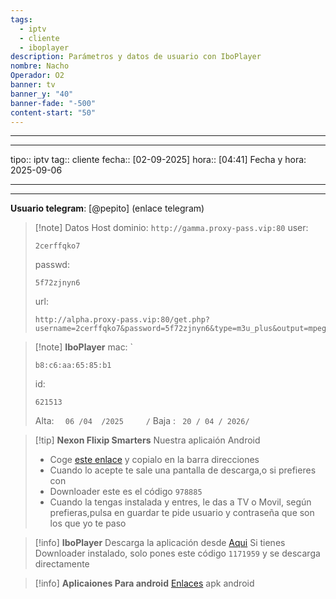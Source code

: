 ```yaml
---
tags:
  - iptv
  - cliente
  - iboplayer
description: Parámetros y datos de usuario con IboPlayer
nombre: Nacho
Operador: O2
banner: tv
banner_y: "40"
banner-fade: "-500"
content-start: "50"
---
```



---
---

tipo:: iptv
tag:: cliente
fecha:: [02-09-2025]
hora:: [04:41]
Fecha y hora: 2025-09-06

---
---




**Usuario telegram**: [@pepito] (enlace telegram)


>[!note] Datos Host
>dominio: `http://gamma.proxy-pass.vip:80`
>user:
>``` 
>2cerffqko7
>```
>passwd: 
>```
>5f72zjnyn6
>```
>url: 
>```
>http://alpha.proxy-pass.vip:80/get.php?username=2cerffqko7&password=5f72zjnyn6&type=m3u_plus&output=mpegts
>```


>[!note] **IboPlayer**
>mac: `
> ```
> b8:c6:aa:65:85:b1
> ``` 
>id:
>```
> 621513
> ```
> 
> Alta: `  06 /04  /2025     /` 
> Baja : ` 20 / 04 / 2026/`



>[!tip] **Nexon Flixip Smarters**
>Nuestra aplicaión Android
>- Coge [este enlace](http://sw-apps.net/sw_nexon/Android%20App/NEXON_FLIXIP_Smarters.apk) y copialo en la barra direcciones
>- Cuando lo acepte te sale una pantalla de descarga,o si prefieres con
>- Downloader este es el código `978885` 
>- Cuando la tengas instalada y entres, le das a TV o Movil, según prefieras,pulsa en guardar te pide usuario y contraseña que son los que yo te paso

>[!info] **IboPlayer**
>Descarga la aplicación desde  [Aqui](http://ibodesk.com/iboupdate.apk)
Si tienes Downloader instalado, solo pones este código  `1171959` y se descarga directamente


 >[!info] **Aplicaiones Para android**
 >[Enlaces](http://sw-apps.net/sw_nexon/Android%20App/NEXON-CODE-DOWNLOADER.txt) apk android
